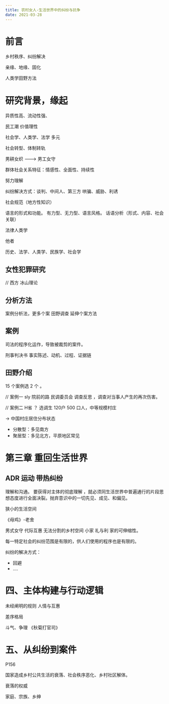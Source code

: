 ```yaml
---
title: 农村女人-生活世界中的纠纷与抗争
date: 2021-03-28
---
```


# 前言
乡村秩序、纠纷解决

亲缘、地缘、固化

人类学田野方法

# 研究背景，缘起
异质性高、流动性强、

民工潮
价值理性

社会学、人类学、法学
多元

社会转型、体制转轨

男耕女织 ---> 男工女守

群体社会关系特征：情感性、全面性、持续性

努力理解

纠纷解决方式：谈判、中间人、第三方
哄骗、威胁、利诱

社会规范（地方性知识）

语言的形式和功能。
有力型、无力型、语言风格。
话语分析（形式、内容、社会关联）

法律人类学

他者

历史、法学、人类学、民族学、社会学

## 女性犯罪研究
// 西方
冰山理论

## 分析方法
案例分析法，更多个案
田野调查
延伸个案方法

## 案例
司法的程序化运作，导致被裁剪的案件。

刑事判决书
事实陈述、动机、过程、证据链

## 田野介绍
15 个案例选 2 个 。

// 案例一 sly 院前的路
民调委员会
调查反思 ，调查对当事人产生的再次伤害。

// 案例二 H省
？ 选调生
120户 500 口人，中等规模村庄

-> 中国村庄居住分布状态
- 分散型：多见南方
- 聚居型：多见北方，平原地区常见

# 第三章 重回生活世界
## ADR 运动 带热纠纷

理解和沟通。
要获得对主体的彻底理解 ，就必须同生活世界中普遍通行的片段思想态度进行全面决裂。抛弃意识中的一切先见、成见、和偏见。

狭小的生活空间

《母鸡》-老舍

男式女守
代际互惠
无法分割的乡村空间
小家
礼与利
家的可伸缩性。

每一特定社会的纠纷范围是有限的，供人们使用的程序也是有限的。

纠纷的解决方式：
- 回避
- ....

# 四、主体构建与行动逻辑

未经阐明的规则
人情与互惠

差序格局

斗气、争理
《秋菊打官司》

# 五、从纠纷到案件
P156

国家造成乡村公共生活的衰落、社会秩序恶化、乡村社区解体。

衰落的权威

家庭、宗族、乡绅

